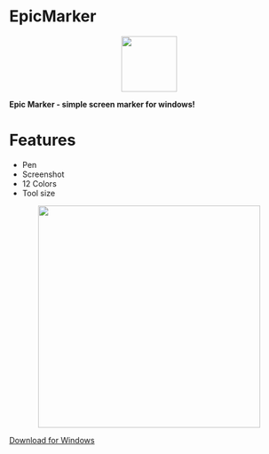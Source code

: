 # EpicMarker
<p align="center">
<img src="https://github.com/era7im/EpicMarker/blob/main/EpicMarker/Images/logo.png" width="100" > 

</p>

**Epic Marker - simple screen marker for windows!**  


# Features  
* Pen   
* Screenshot    
* 12 Colors   
* Tool size   
<p align="center">
<img src="https://github.com/era7im/EpicMarker/blob/main/Preview.png" width="400">
</p>
<a href="https://github.com/era7im/EpicMarker/releases/download/v1.0/EpicMarker.Installer.msi" rel="nofollow">Download for Windows</a>
